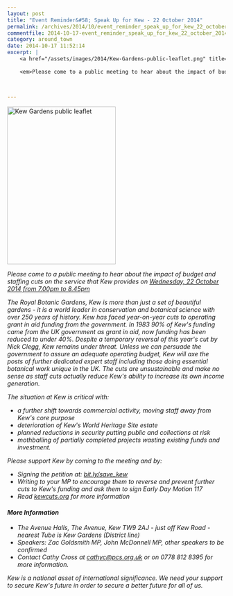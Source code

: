 ```yaml
---
layout: post
title: "Event Reminder&#58; Speak Up for Kew - 22 October 2014"
permalink: /archives/2014/10/event_reminder_speak_up_for_kew_22_october_2014.html
commentfile: 2014-10-17-event_reminder_speak_up_for_kew_22_october_2014
category: around_town
date: 2014-10-17 11:52:14
excerpt: |
    <a href="/assets/images/2014/Kew-Gardens-public-leaflet.png" title="See larger version of - Kew Gardens public leaflet"><img src="/assets/images/2014/Kew-Gardens-public-leaflet_thumb.png" width="150" height="217" alt="Kew Gardens public leaflet" class="photo right" /></a>
    
    <em>Please come to a public meeting to hear about the impact of budget and staffing cuts on the service that Kew provides on <a href="https://stmargarets.london/event/meeting/200705144722.</em>">Wednesday, 22 October 2014 from 7.00pm to 8.45pm</a>
    
    

---
```


<a href="/assets/images/2014/Kew-Gardens-public-leaflet.png" title="See larger version of - Kew Gardens public leaflet"><img src="/assets/images/2014/Kew-Gardens-public-leaflet_thumb.png" width="250" height="363" alt="Kew Gardens public leaflet" class="photo right" /></a>

<em>Please come to a public meeting to hear about the impact of budget and staffing cuts on the service that Kew provides on [Wednesday, 22 October 2014 from 7.00pm to 8.45pm](https://stmargarets.london/event/meeting/200705144722.</em>)

The Royal Botanic Gardens, Kew is more than just a set of beautiful gardens - it is a world leader in conservation and botanical science with over 250 years of history. Kew has faced year-on-year cuts to operating grant in aid funding from the government. In 1983 90% of Kew's funding came from the UK government as grant in aid, now funding has been reduced to under 40%. Despite a temporary reversal of this year's cut by Nick Clegg, Kew remains under threat. Unless we can persuade the government to assure an adequate operating budget, Kew will axe the posts of further dedicated expert staff including those doing essential botanical work unique in the UK. The cuts are unsustainable and make no sense as staff cuts actually reduce Kew's ability to increase its own income generation.

The situation at Kew is critical with:

-   a further shift towards commercial activity, moving staff away from Kew's
    core purpose
-   deterioration of Kew's World Heritage Site estate
-   planned reductions in security putting public and collections at risk
-   mothballing of partially completed projects wasting existing funds
    and investment.

Please support Kew by coming to the meeting and by:

-   Signing the petition at: [bit.ly/save\_kew](http://bit.ly/save_kew)
-   Writing to your MP to encourage them to reverse and prevent further cuts to
    Kew's funding and ask them to sign Early Day Motion 117
-   Read [kewcuts.org](http://kewcuts.org) for more information

#### More Information

-   The Avenue Halls, The Avenue, Kew TW9 2AJ - just off Kew Road - nearest Tube is Kew Gardens (District line)
-   Speakers: Zac Goldsmith MP, John McDonnell MP, other speakers to be confirmed
-   Contact Cathy Cross at <cathyc@pcs.org.uk> or on 0778 812 8395 for more information.

*Kew is a national asset of international significance. We need your support to secure Kew's future in order to secure a better future for all of us.*
